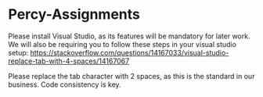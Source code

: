 # Percy-Assignments

Please install Visual Studio, as its features will be mandatory for later work.
We will also be requiring you to follow these steps in your visual studio setup: https://stackoverflow.com/questions/14167033/visual-studio-replace-tab-with-4-spaces/14167067

Please replace the tab character with 2 spaces, as this is the standard in our business. Code consistency is key.
